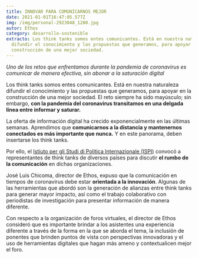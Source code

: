 ```yaml
---
title: INNOVAR PARA COMUNICARNOS MEJOR
date: 2021-01-01T16:47:05.577Z
img: /img/personal-2923048_1280.jpg
autor: Ethos
category: desarrollo-sostenible
extracto: Los think tanks somos entes comunicantes. Está en nuestra naturaleza
  difundir el conocimiento y las propuestas que generamos, para apoyar en la
  construcción de una mejor sociedad.
---
```

<!--StartFragment-->

*Uno de los retos que enfrentamos durante la pandemia de coronavirus es comunicar de manera efectiva, sin abonar a la saturación digital*

Los think tanks somos entes comunicantes. Está en nuestra naturaleza difundir el conocimiento y las propuestas que generamos, para apoyar en la construcción de una mejor sociedad. El reto siempre ha sido mayúsculo; sin embargo, **con la pandemia del coronavirus transitamos en una delgada línea entre informar y saturar.** 

La oferta de información digital ha crecido exponencialmente en las últimas semanas. Aprendimos que **comunicarnos a la distancia y mantenernos conectados es más importante que nunca.** Y en este panorama, deben insertarse los think tanks.

Por ello, el [Istiuto per gli Studi di Politica Internazionale (ISPI)](https://www.ispionline.it/) convocó a representantes de think tanks de diversos países para discutir **el rumbo de la comunicación** en dichas organizaciones. 

José Luis Chicoma, director de Ethos, expuso que la comunicación en tiempos de coronavirus debe estar **orientada a la innovación**. Algunas de las herramientas que abordó son la generación de alianzas entre think tanks para generar mayor impacto, así como el trabajo colaborativo con periodistas de investigación para presentar información de manera diferente.

Con respecto a la organización de foros virtuales, el director de Ethos consideró que es importante brindar a los asistentes una experiencia diferente a través de la forma en la que se aborda el tema, la inclusión de ponentes que brinden puntos de vista con perspectivas innovadoras y el uso de herramientas digitales que hagan más ameno y contextualicen mejor el foro.

<!--EndFragment-->